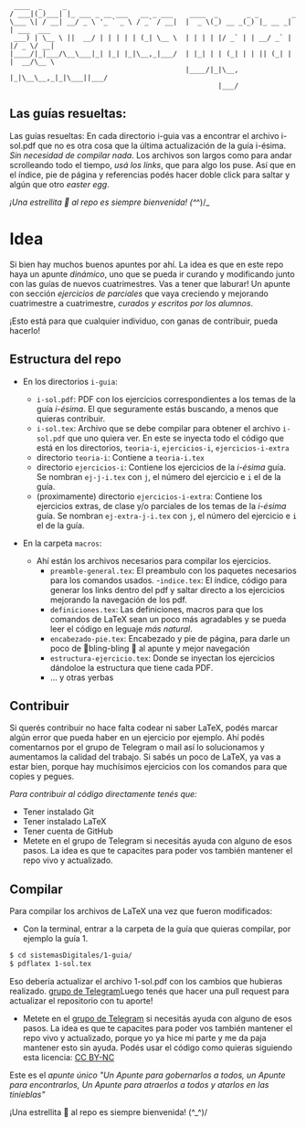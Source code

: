  ```
  ____  _     _                           
/ ___|(_)___| |_ ___ _ __ ___   __ _ ___    ____  _       _ _        _           
\___ \| / __| __/ _ \ '_ ` _ \ / _` / __|  |  _ \(_) __ _(_) |_ __ _| | ___  ___ 
  ___) | \__ \ ||  __/ | | | | | (_| \__ \  | | | | |/ _` | | __/ _` | |/ _ \/ __|
|____/|_|___/\__\___|_| |_| |_|\__,_|___/  | |_| | | (_| | | || (_| | |  __/\__ \
                                            |____/|_|\__, |_|\__\__,_|_|\___||___/
                                                    |___/                        
```

## Las guías resueltas:

Las guías resueltas:
En cada directorio i-guia vas a encontrar el archivo i-sol.pdf que no es otra cosa que la última actualización de la guía i-ésima.
*Sin necesidad de compilar nada*.
Los archivos son largos como para andar scrolleando todo el tiempo, *usá los links*, que para algo los puse.
Así que en el índice, pie de página y referencias podés hacer doble click para saltar y algún que otro _easter egg_.

_¡Una estrellita 🌟 al repo es siempre bienvenida! (^_^)/_

# Idea
Si bien hay muchos buenos apuntes por ahí. La idea es que en este repo haya un apunte _dinámico_, uno que se pueda
ir curando y modificando junto con las guías de nuevos cuatrimestres. Vas a tener que laburar!
Un apunte con sección _ejercicios de parciales_ que vaya creciendo y mejorando cuatrimestre a cuatrimestre,
_curados y escritos por los alumnos_.

¡Esto está para que cualquier individuo, con ganas de contribuir, pueda hacerlo!

## Estructura del repo

- En los directorios `i-guia`:
  - `i-sol.pdf`: PDF con los ejercicios correspondientes a los temas de la guía _i-ésima_. El que seguramente estás buscando, a menos que quieras contribuir.
  - `i-sol.tex`: Archivo que se debe compilar para obtener el archivo `i-sol.pdf` que uno quiera ver. En este se inyecta todo el código que está en los directorios, `teoria-i`, `ejercicios-i`, `ejercicios-i-extra`
  - directorio `teoria-i`: Contiene a `teoria-i.tex`
  - directorio `ejercicios-i`: Contiene los ejercicios de la _i-ésima_ guía. Se nombran `ej-j-i.tex` con `j`, el número del ejercicio e `i` el de la guía.
  - (proximamente) directorio `ejercicios-i-extra`: Contiene los ejercicios extras, de clase y/o parciales de los temas de la _i-ésima_ guía. Se nombran `ej-extra-j-i.tex` con `j`, el número del ejercicio e `i` el de la guía.

- En la carpeta `macros`:
  - Ahí están los archivos necesarios para compilar los ejercicios.
    - `preamble-general.tex`: El preambulo con los paquetes necesarios para los comandos usados. -`indice.tex`: El índice, código para generar los links dentro del pdf y saltar directo a los ejercicios mejorando la navegación de los pdf.
    - `definiciones.tex`: Las definiciones, macros para que los comandos de LaTeX sean un poco más agradables y se pueda leer el código en leguaje _más natural_.
    - `encabezado-pie.tex`: Encabezado y pie de página, para darle un poco de 🌠bling-bling 🌠 al apunte y mejor navegación
    - `estructura-ejercicio.tex`: Donde se inyectan los ejercicios dándoloe la estructura que tiene cada PDF.
    - ... y otras yerbas

## Contribuir

Si querés contribuir no hace falta codear ni saber LaTeX, podés marcar algún error que pueda haber en un ejercicio por ejemplo.
Ahí podés comentarnos por el grupo de Telegram o mail así lo solucionamos y aumentamos la calidad del trabajo. Si sabés un poco de LaTeX, ya vas a estar bien, porque hay muchísimos ejercicios con los comandos para que copies y pegues.

_Para contribuir al código directamente tenés que:_

 - Tener instalado Git
 - Tener instalado LaTeX
 - Tener cuenta de GitHub
 - Metete en el grupo de Telegram si necesitás ayuda con alguno de esos pasos. La idea es que te capacites para poder vos también mantener el repo vivo y actualizado.

## Compilar
Para compilar los archivos de LaTeX una vez que fueron modificados:

 - Con la terminal, entrar a la carpeta de la guía que quieras compilar, por ejemplo la guía 1.
```bash
$ cd sistemasDigitales/1-guia/
$ pdflatex 1-sol.tex
```

Eso debería actualizar el archivo 1-sol.pdf con los cambios 
que hubieras realizado. [grupo de Telegram](https://t.me/+X4p0xKnXp0Y3ZThh)Luego tenés que hacer una pull request para actualizar el repositorio con tu aporte!


 - Metete en el [grupo de Telegram](https://t.me/+X4p0xKnXp0Y3ZThh) si necesitás ayuda con alguno de esos pasos. La idea es que te capacites para poder vos también mantener el repo vivo y actualizado, porque yo ya hice mi parte y me da paja mantener esto sin ayuda.
Podés usar el código como quieras siguiendo esta licencia: [CC BY-NC](https://creativecommons.org/licenses/by-nc/4.0/)

Este es el _apunte único_
_"Un Apunte para gobernarlos a todos, un Apunte para encontrarlos, Un Apunte para atraerlos a todos y atarlos en las tinieblas"_

¡Una estrellita 🌟 al repo es siempre bienvenida! (^_^)/
